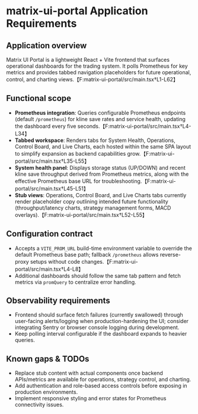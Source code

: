 # matrix-ui-portal Application Requirements

## Application overview
Matrix UI Portal is a lightweight React + Vite frontend that surfaces operational dashboards for the trading system. It polls Prometheus for key metrics and provides tabbed navigation placeholders for future operational, control, and charting views.【F:matrix-ui-portal/src/main.tsx†L1-L62】

## Functional scope
- **Prometheus integration**: Queries configurable Prometheus endpoints (default `/prometheus`) for kline save rates and service health, updating the dashboard every five seconds.【F:matrix-ui-portal/src/main.tsx†L4-L34】
- **Tabbed workspace**: Renders tabs for System Health, Operations, Control Board, and Live Charts, each hosted within the same SPA layout to simplify expansion as backend capabilities grow.【F:matrix-ui-portal/src/main.tsx†L35-L55】
- **System health panel**: Displays storage status (UP/DOWN) and recent kline save throughput derived from Prometheus metrics, along with the effective Prometheus base URL for troubleshooting.【F:matrix-ui-portal/src/main.tsx†L45-L51】
- **Stub views**: Operations, Control Board, and Live Charts tabs currently render placeholder copy outlining intended future functionality (throughput/latency charts, strategy management forms, MACD overlays).【F:matrix-ui-portal/src/main.tsx†L52-L55】

## Configuration contract
- Accepts a `VITE_PROM_URL` build-time environment variable to override the default Prometheus base path; fallback `/prometheus` allows reverse-proxy setups without code changes.【F:matrix-ui-portal/src/main.tsx†L4-L8】
- Additional dashboards should follow the same tab pattern and fetch metrics via `promQuery` to centralize error handling.

## Observability requirements
- Frontend should surface fetch failures (currently swallowed) through user-facing alerts/logging when production-hardening the UI; consider integrating Sentry or browser console logging during development.
- Keep polling interval configurable if the dashboard expands to heavier queries.

## Known gaps & TODOs
- Replace stub content with actual components once backend APIs/metrics are available for operations, strategy control, and charting.
- Add authentication and role-based access controls before exposing in production environments.
- Implement responsive styling and error states for Prometheus connectivity issues.
